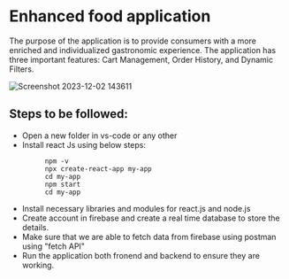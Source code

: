 # Enhanced food application
The purpose of the application is to provide consumers with a more enriched and individualized gastronomic experience. The application has three important features: Cart Management, Order History, and Dynamic Filters.


![Screenshot 2023-12-02 143611](https://github.com/amshunaik/Enhanced_food_application/assets/103670494/82f005df-6ec3-4320-92ba-94d3d735c16f)


## Steps to be followed:
- Open a new folder in vs-code or any other 
- Install react Js using below steps:
```
         npm -v
         npx create-react-app my-app
         cd my-app
         npm start
         cd my-app
  ```
- Install necessary libraries and modules for react.js and node.js
- Create account in firebase and create a real time database to store the details.
- Make sure that we are able to fetch data from firebase using postman using "fetch API"
- Run the application both fronend and backend to ensure they are working.
  
